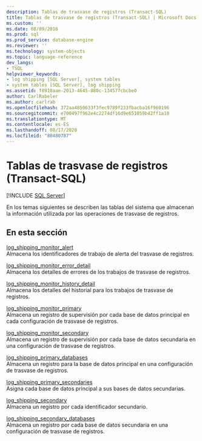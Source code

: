 ```yaml
---
description: Tablas de trasvase de registros (Transact-SQL)
title: Tablas de trasvase de registros (Transact-SQL) | Microsoft Docs
ms.custom: ''
ms.date: 08/09/2016
ms.prod: sql
ms.prod_service: database-engine
ms.reviewer: ''
ms.technology: system-objects
ms.topic: language-reference
dev_langs:
- TSQL
helpviewer_keywords:
- log shipping [SQL Server], system tables
- system tables [SQL Server], log shipping
ms.assetid: f8910aae-2013-4645-880c-134577cbcbe0
author: CarlRabeler
ms.author: carlrab
ms.openlocfilehash: 372aa4850633f3fec9789f233fbacba16f960196
ms.sourcegitcommit: e700497f962e4c2274df16d9e651059b42ff1a10
ms.translationtype: MT
ms.contentlocale: es-ES
ms.lasthandoff: 08/17/2020
ms.locfileid: "88480787"
---
```

# <a name="log-shipping-tables-transact-sql"></a>Tablas de trasvase de registros (Transact-SQL)
[!INCLUDE [SQL Server](../../includes/applies-to-version/sqlserver.md)]

  En los temas siguientes se describen las tablas del sistema que almacenan la información utilizada por las operaciones de trasvase de registros.  
  
## <a name="in-this-section"></a>En esta sección  
 [log_shipping_monitor_alert](../../relational-databases/system-tables/log-shipping-monitor-alert-transact-sql.md)  
 Almacena los identificadores de trabajo de alerta del trasvase de registros.  
  
 [log_shipping_monitor_error_detail](../../relational-databases/system-tables/log-shipping-monitor-error-detail-transact-sql.md)  
 Almacena los detalles de errores de los trabajos de trasvase de registros.  
  
 [log_shipping_monitor_history_detail](../../relational-databases/system-tables/log-shipping-monitor-history-detail-transact-sql.md)  
 Almacena los detalles del historial para los trabajos de trasvase de registros.  
  
 [log_shipping_monitor_primary](../../relational-databases/system-tables/log-shipping-monitor-primary-transact-sql.md)  
 Almacena un registro de supervisión por cada base de datos principal en cada configuración de trasvase de registros.  
  
 [log_shipping_monitor_secondary](../../relational-databases/system-tables/log-shipping-monitor-secondary-transact-sql.md)  
 Almacena un registro de supervisión por cada base de datos secundaria en una configuración de trasvase de registros.  
  
 [log_shipping_primary_databases](../../relational-databases/system-tables/log-shipping-primary-databases-transact-sql.md)  
 Almacena un registro para la base de datos principal en una configuración de trasvase de registros.  
  
 [log_shipping_primary_secondaries](../../relational-databases/system-tables/log-shipping-primary-secondaries-transact-sql.md)  
 Asigna cada base de datos principal a sus bases de datos secundarias.  
  
 [log_shipping_secondary](../../relational-databases/system-tables/log-shipping-secondary-transact-sql.md)  
 Almacena un registro por cada identificador secundario.  
  
 [log_shipping_secondary_databases](../../relational-databases/system-tables/log-shipping-secondary-databases-transact-sql.md)  
 Almacena un registro por cada base de datos secundaria en una configuración de trasvase de registros.  
  
  
